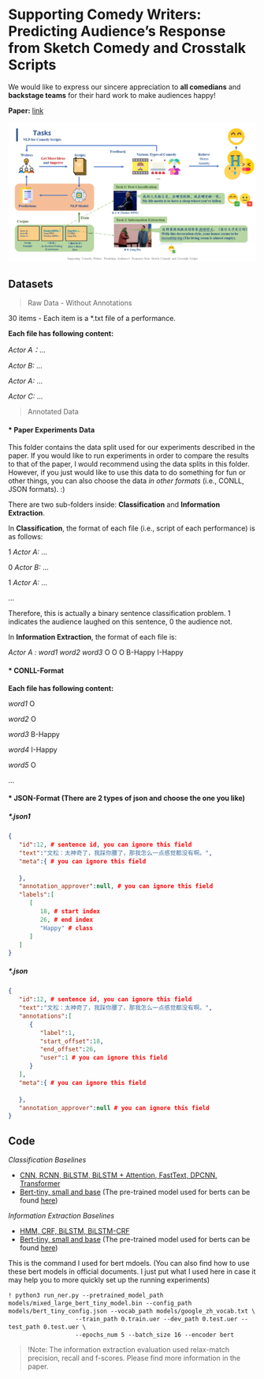 # Supporting Comedy Writers: Predicting Audience’s Response from Sketch Comedy and Crosstalk Scripts

We would like to express our sincere appreciation to **all comedians** and **backstage teams** for their hard work to make audiences happy!

**Paper:** [link](https://www.aclweb.org/anthology/2020.codi-1.5) 

![NLP for Comedy Scripts](/Slides/Supporting%20Comedy%20Writers%20-%20Predicting%20Audience's%20Response%20from%20Sketch%20Comedy%20and%20Crosstalk%20Scripts.png)

## Datasets

> Raw Data - Without Annotations

30 items - Each item is a *.txt file of a performance.

**Each file has following content:**

*Actor A：*...

*Actor B:* ...

*Actor A:* ...

*Actor C:* ...

> Annotated Data
#### * Paper Experiments Data
This folder contains the data split used for our experiments described in the paper. If you would like to run experiments in order to compare the results to that of the paper, I would recommend using the data splits in this folder. However, if you just would like to use this data to do something for fun or other things, you can also choose the data *in other formats* (i.e., CONLL, JSON formats). :)

There are two sub-folders inside: **Classification** and **Information Extraction**.

In **Classification**, the format of each file (i.e., script of each performance) is as follows:

1 *Actor A:* ...

0 *Actor B:* ...

1 *Actor A:* ...

...

Therefore, this is actually a binary sentence classification problem. 1 indicates the audience laughed on this sentence, 0 the audience not.

In **Information Extraction**, the format of each file is:

*Actor A : word1 word2 word3* O O O B-Happy I-Happy

#### * CONLL-Format

**Each file has following content:**

*word1* O

*word2* O

*word3* B-Happy

*word4* I-Happy

*word5* O

...

#### * JSON-Format (There are 2 types of json and choose the one you like)
##### *.json1
```json
{
   "id":12, # sentence id, you can ignore this field
   "text":"文松：太神奇了，我踩你腰了，那我怎么一点感觉都没有啊。",
   "meta":{ # you can ignore this field
      
   },
   "annotation_approver":null, # you can ignore this field
   "labels":[ 
      [
         18, # start index
         26, # end index
         "Happy" # class
      ]
   ]
}
```

##### *.json
```json
{
   "id":12, # sentence id, you can ignore this field
   "text":"文松：太神奇了，我踩你腰了，那我怎么一点感觉都没有啊。",
   "annotations":[
      {
         "label":1,
         "start_offset":18,
         "end_offset":26,
         "user":1 # you can ignore this field
      }
   ],
   "meta":{ # you can ignore this field
      
   },
   "annotation_approver":null # you can ignore this field
}
```

## Code
*Classification Baselines*
- [CNN, RCNN, BiLSTM, BiLSTM + Attention, FastText, DPCNN, Transformer](https://github.com/649453932/Chinese-Text-Classification-Pytorch)
- [Bert-tiny, small and base](https://github.com/dbiir/UER-py) (The pre-trained model used for berts can be found [here](https://github.com/dbiir/UER-py/wiki/Modelzoo))

*Information Extraction Baselines*
- [HMM, CRF, BiLSTM, BiLSTM-CRF](https://github.com/649453932/Chinese-Text-Classification-Pytorch)
- [Bert-tiny, small and base](https://github.com/dbiir/UER-py) (The pre-trained model used for berts can be found [here](https://github.com/dbiir/UER-py/wiki/Modelzoo))

This is the command I used for bert mdoels. (You can also find how to use these bert models in official documents. I just put what I used here in case it may help you to more quickly set up the running experiments)
```
! python3 run_ner.py --pretrained_model_path models/mixed_large_bert_tiny_model.bin --config_path models/bert_tiny_config.json --vocab_path models/google_zh_vocab.txt \
                   --train_path 0.train.uer --dev_path 0.test.uer --test_path 0.test.uer \
                   --epochs_num 5 --batch_size 16 --encoder bert
```

> !Note: The information extraction evaluation used relax-match precision, recall and f-scores. Please find more information in the paper.

